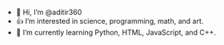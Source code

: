 - 👋 Hi, I’m @aditir360
- 👍 I’m interested in science, programming, math, and art.
- 🌱 I’m currently learning Python, HTML, JavaScript, and C++.

<!---
aditir360/aditir360 is a ✨ special ✨ repository because its `README.md` (this file) appears on your GitHub profile.
You can click the Preview link to take a look at your changes.
--->
